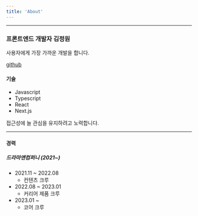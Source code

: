 ```yaml
---
title: 'About'
---
```


---

### 프론트엔드 개발자 김정원

사용자에게 가장 가까운 개발을 합니다.

[github](https://github.com/kimjeongwonn)

#### 기술

- Javascript
- Typescript
- React
- Next.js

접근성에 늘 관심을 유지하려고 노력합니다.

---

#### 경력

##### 드라마앤컴퍼니 (2021~)

- 2021.11 ~ 2022.08
  - 컨텐츠 크루
- 2022.08 ~ 2023.01
  - 커리어 제품 크루
- 2023.01 ~
  - 코어 크루
